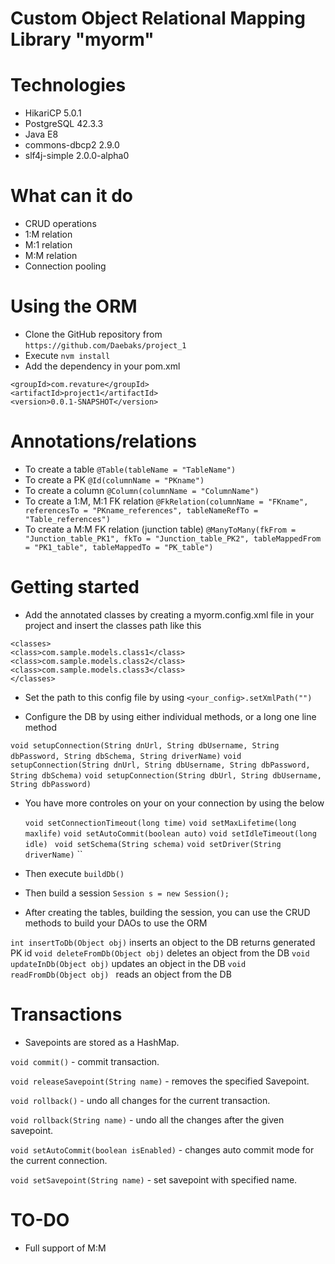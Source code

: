 # Custom Object Relational Mapping Library "myorm"

# Technologies

- HikariCP 5.0.1
- PostgreSQL 42.3.3
- Java E8
- commons-dbcp2 2.9.0
- slf4j-simple 2.0.0-alpha0

# What can it do

- CRUD operations
- 1:M relation
- M:1 relation
- M:M relation
- Connection pooling

# Using the ORM

- Clone the GitHub repository from `https://github.com/Daebaks/project_1`
- Execute `nvm install`
- Add the dependency in your pom.xml

```
<groupId>com.revature</groupId>
<artifactId>project1</artifactId>
<version>0.0.1-SNAPSHOT</version>

```

# Annotations/relations

- To create a table
  `@Table(tableName = "TableName")`
- To create a PK
  `@Id(columnName = "PKname")`
- To create a column
  `@Column(columnName = "ColumnName")`
- To create a 1:M, M:1 FK relation
  `@FkRelation(columnName = "FKname", referencesTo = "PKname_references", tableNameRefTo = "Table_references")`
- To create a M:M FK relation (junction table)
  `@ManyToMany(fkFrom = "Junction_table_PK1", fkTo = "Junction_table_PK2", tableMappedFrom = "PK1_table", tableMappedTo = "PK_table")`

# Getting started

- Add the annotated classes by creating a myorm.config.xml file in your project and insert the classes path like this

```
<classes>
<class>com.sample.models.class1</class>
<class>com.sample.models.class2</class>
<class>com.sample.models.class3</class>
</classes>
```

- Set the path to this config file by using `<your_config>.setXmlPath("")`

- Configure the DB by using either individual methods, or a long one line method

`void setupConnection(String dnUrl, String dbUsername, String dbPassword, String dbSchema, String driverName)`
`void setupConnection(String dnUrl, String dbUsername, String dbPassword, String dbSchema)`
`void setupConnection(String dbUrl, String dbUsername, String dbPassword)`

- You have more controles on your on your connection by using the below

  `void setConnectionTimeout(long time)`
  `void setMaxLifetime(long maxlife)`
  `void setAutoCommit(boolean auto)`
  `void setIdleTimeout(long idle)`
  ` void setSchema(String schema)`
  `void setDriver(String driverName)`
  ``

- Then execute `buildDb()`

- Then build a session `Session s = new Session();`

- After creating the tables, building the session, you can use the CRUD methods to build your DAOs to use the ORM

`int insertToDb(Object obj)` inserts an object to the DB returns generated PK id
`void deleteFromDb(Object obj)` deletes an object from the DB
`void updateInDb(Object obj)` updates an object in the DB
`void readFromDb(Object obj) ` reads an object from the DB

# Transactions

- Savepoints are stored as a HashMap.

`void commit()` - commit transaction.

`void releaseSavepoint(String name)` - removes the specified Savepoint.

`void rollback()` - undo all changes for the current transaction.

`void rollback(String name)` - undo all the changes after the given savepoint.

`void setAutoCommit(boolean isEnabled)` - changes auto commit mode for the current connection.

`void setSavepoint(String name)` - set savepoint with specified name.

# TO-DO
- Full support of M:M
